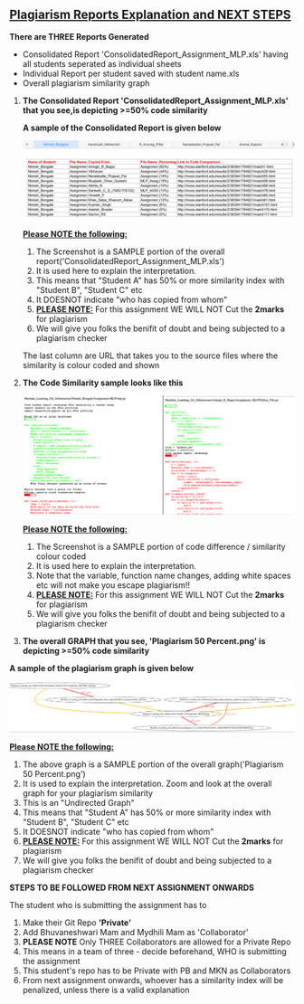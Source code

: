 <h2><u>Plagiarism Reports Explanation and NEXT STEPS</u></h2>
<b>There are THREE Reports Generated</b>
<ul>
  <li>Consolidated Report 'ConsolidatedReport_Assignment_MLP.xls' having all students seperated as individual sheets</li>
  <li>Individual Report per student saved with student name.xls</li>
  <li>Overall plagiarism similarity graph</li>
 </ul> 
 <ol>
  <li>
 <p><b>The Consolidated Report 'ConsolidatedReport_Assignment_MLP.xls' that you see,is depicting >=50% code similarity</b></p> 
  </li>
  <p><b>A sample of the Consolidated Report is given below</b></p>
<img src = "Consolidated Report Explanation.png">
  <p><b><u>Please NOTE the following:</b></u></p>
  <ol>
    <li>The Screenshot is a SAMPLE portion of the overall report('ConsolidatedReport_Assignment_MLP.xls')</li>
    <li>It is used here to explain the interpretation.</li>
    <li> This means that "Student A" has 50% or more similarity index with "Student B", "Student C" etc</li>
    <li>It DOESNOT indicate "who has copied from whom"</i>
    <li><b><u>PLEASE NOTE:</u></b> For this assignment WE WILL NOT Cut the <b>2marks</b> for plagiarism</li>
    <li>We will give you folks the benifit of doubt and being subjected to a plagiarism checker</li>
  </ol>
<p> The last column are URL that takes you to the source files where the similarity is colour coded and shown<p>
  <li>
    <p><b>The Code Similarity sample looks like this</b></p>
    <img src = "Code Diff Colour Coded.png">
  </li>
   <p><b><u>Please NOTE the following:</b></u></p>
  <ol>
    <li>The Screenshot is a SAMPLE portion of code difference / similarity colour coded</li>
    <li>It is used here to explain the interpretation.</li>
    <li> Note that the variable, function name changes, adding white spaces etc will not make you escape plagiarism!!</li>
    <li><b><u>PLEASE NOTE:</u></b> For this assignment WE WILL NOT Cut the <b>2marks</b> for plagiarism</li>
    <li>We will give you folks the benifit of doubt and being subjected to a plagiarism checker</li>
  </ol>
<li>
  <p><b>The overall GRAPH that you see, 'Plagiarism 50 Percent.png' is depicting >=50% code similarity</b></p> 
</li>
</ol>
  <p><b>A sample of the plagiarism graph is given below</b></p>
<img src = "PlagiarismGraphSample.png">
  <p><b><u>Please NOTE the following:</b></u></p>
  <ol>
    <li>The above graph is a SAMPLE portion of the overall graph('Plagiarism 50 Percent.png')</li>
    <li>It is used to explain the interpretation. Zoom and look at the overall graph for your plagiarism similarity</li>
    <li> This is an "Undirected Graph"</li>
    <li> This means that "Student A" has 50% or more similarity index with "Student B", "Student C" etc</li>
    <li>It DOESNOT indicate "who has copied from whom"</i>
    <li><b><u>PLEASE NOTE:</u></b> For this assignment WE WILL NOT Cut the <b>2marks</b> for plagiarism</li>
    <li>We will give you folks the benifit of doubt and being subjected to a plagiarism checker</li>
  </ol>
  <b>STEPS TO BE FOLLOWED FROM NEXT ASSIGNMENT ONWARDS</b>
  <p>The student who is submitting the assignment has to</p>
  <ol>
    <li>Make their Git Repo <b>'Private'</b></li>
    <li>Add Bhuvaneshwari Mam and Mydhili Mam as 'Collaborator'</li>
    <li><b>PLEASE NOTE</b> Only THREE Collaborators are allowed for a Private Repo</li>
    <li> This means in a team of three - decide beforehand, WHO is submitting the assignment</li> 
    <li> This student's repo has to be Private with PB and MKN as Collaborators</li>
    <li> From next assignment onwards, whoever has a similarity index will be penalized, unless there is a valid        explanation</li>
  </ol>
